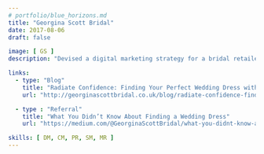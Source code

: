 ```yaml
---
# portfolio/blue_horizons.md
title: "Georgina Scott Bridal"
date: 2017-08-06
draft: false

image: [ GS ]
description: "Devised a digital marketing strategy for a bridal retailer client and coordinated content, social media marketing and PR."

links:
  - type: "Blog"
    title: "Radiate Confidence: Finding Your Perfect Wedding Dress with Martina Liana"
    url: "http://georginascottbridal.co.uk/blog/radiate-confidence-finding-your-perfect-wedding-dress-with-martina-liana/"

  - type : "Referral"
    title: "What You Didn’t Know About Finding a Wedding Dress"
    url: "https://medium.com/@GeorginaScottBridal/what-you-didnt-know-about-finding-a-wedding-dress-b4fd46c85bfc"

skills: [ DM, CM, PR, SM, MR ]
---
```

